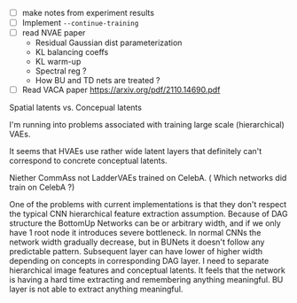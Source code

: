 - [ ] make notes from experiment results
- [ ] Implement `--continue-training` 
- [ ] read NVAE paper
	- Residual Gaussian dist parameterization
	- KL balancing coeffs
	- KL warm-up
	- Spectral reg ?
	- How BU and TD nets are treated ?
- [ ] Read VACA paper https://arxiv.org/pdf/2110.14690.pdf

Spatial latents vs. Concepual latents

I'm running into problems associated with training large scale (hierarchical) VAEs. 

It seems that HVAEs use rather wide latent layers that definitely can't correspond to concrete conceptual latents. 

Niether CommAss not LadderVAEs trained on CelebA. ( Which networks did train on CelebA ?)

One of the problems with current implementations is that they don't respect the typical CNN hierarchical feature extraction assumption. Because of DAG structure the BottomUp Networks can be or arbitrary width, and if we only have 1 root node it introduces severe bottleneck. In normal CNNs the network width gradually decrease, but in BUNets it doesn't follow any predictable pattern. Subsequent layer can have lower of higher width depending on concepts in corresponding DAG layer. I need to separate hierarchical image features and conceptual latents. It feels that the network is having a hard time extracting and remembering anything meaningful. BU layer is not able to extract anything meaningful.


